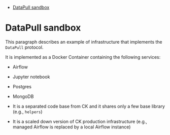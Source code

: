 

<!-- toc -->

- [DataPull sandbox](#datapull-sandbox)

<!-- tocstop -->

# DataPull sandbox

This paragraph describes an example of infrastructure that implements the
`DataPull` protocol.

It is implemented as a Docker Container containing the following services:

- Airflow
- Jupyter notebook
- Postgres
- MongoDB

- It is a separated code base from CK and it shares only a few base library
  (e.g., `helpers`)

- It is a scaled down version of CK production infrastructure (e.g., managed
  Airflow is replaced by a local Airflow instance)
